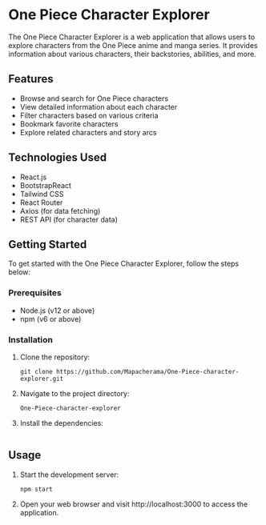 # One Piece Character Explorer

The One Piece Character Explorer is a web application that allows users to explore characters from the One Piece anime and manga series. It provides information about various characters, their backstories, abilities, and more.

## Features

- Browse and search for One Piece characters
- View detailed information about each character
- Filter characters based on various criteria
- Bookmark favorite characters
- Explore related characters and story arcs

## Technologies Used

- React.js
- BootstrapReact
- Tailwind CSS
- React Router
- Axios (for data fetching)
- REST API (for character data)

## Getting Started

To get started with the One Piece Character Explorer, follow the steps below:

### Prerequisites

- Node.js (v12 or above)
- npm (v6 or above)

### Installation

1. Clone the repository:

   ```shell
   git clone https://github.com/Mapacherama/One-Piece-character-explorer.git

2. Navigate to the project directory:

   ```cd 
   One-Piece-character-explorer

3. Install the dependencies:

   ```npm install

## Usage

1. Start the development server:

   ```
   npm start

2. Open your web browser and visit http://localhost:3000 to access the application.
